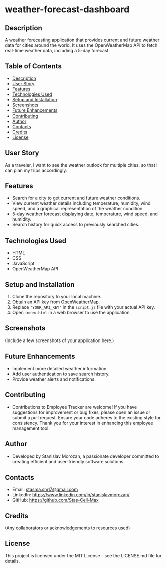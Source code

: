# weather-forecast-dashboard

## Description
A weather forecasting application that provides current and future weather data for cities around the world. It uses the OpenWeatherMap API to fetch real-time weather data, including a 5-day forecast.


## Table of Contents
- [Description](#description)
- [User Story](#user-story)
- [Features](#features)
- [Technologies Used](#technologies-used)
- [Setup and Installation](#setup-and-installation)
- [Screenshots](#screenshots)
- [Future Enhancements](#future-enhancements)
- [Contributing](#contributing)
- [Author](#author)
- [Contacts](#contacts)
- [Credits](#credits)
- [License](#license)

## User Story
As a traveler,
I want to see the weather outlook for multiple cities,
so that I can plan my trips accordingly.

## Features
- Search for a city to get current and future weather conditions.
- View current weather details including temperature, humidity, wind speed, and a graphical representation of the weather condition.
- 5-day weather forecast displaying date, temperature, wind speed, and humidity.
- Search history for quick access to previously searched cities.

## Technologies Used
- HTML
- CSS
- JavaScript
- OpenWeatherMap API

## Setup and Installation
1. Clone the repository to your local machine.
2. Obtain an API key from [OpenWeatherMap](https://openweathermap.org/api).
3. Replace `'YOUR_API_KEY'` in the `script.js` file with your actual API key.
4. Open `index.html` in a web browser to use the application.

## Screenshots
(Include a few screenshots of your application here.)

## Future Enhancements
- Implement more detailed weather information.
- Add user authentication to save search history.
- Provide weather alerts and notifications.

## Contributing
- Contributions to Employee Tracker are welcome! If you have suggestions for improvement or bug fixes, please open an issue or submit a pull request. Ensure your code adheres to the existing style for consistency. Thank you for your interest in enhancing this employee management tool.

## Author
- Developed by Stanislav Morozan, a passionate developer committed to creating efficient and user-friendly software solutions.

## Contacts
- Email: stasma.sm17@gmail.com 
- LinkedIn: https://www.linkedin.com/in/stanislavmorozan/
- GitHub: https://github.com/Stas-Cell-Max 

## Credits

(Any collaborators or acknowledgements to resources used)

## License

This project is licensed under the MIT License - see the LICENSE.md file for details.